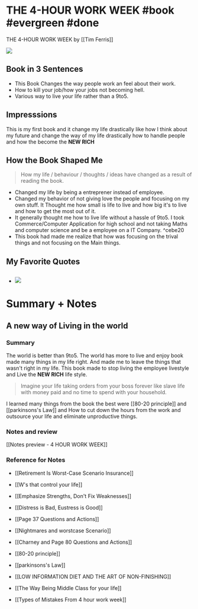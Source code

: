 # THE 4-HOUR WORK WEEK #book  #evergreen #done 

THE 4-HOUR WORK WEEK by [[Tim Ferris]]


![](https://images-na.ssl-images-amazon.com/images/I/71DPD5QEZCL.jpg)


## Book in 3 Sentences
- This Book Changes the way people work an feel about their work.
- How to kill your job/how your jobs not becoming hell.
- Various way to live your life rather than a 9to5.

## Impresssions
This is my first book and it change my life drastically like how I think about my future and change the way of my life drastically how to handle people and how the become the **NEW RICH**

## How the Book Shaped Me
> How my life / behaviour / thoughts / ideas have changed as a result of reading the book.

- Changed my life by being a entreprener instead of employee.
- Changed my behavior of not giving love the people and focusing on my own stuff. It Thought me how small is life to live and how big it's to live and how to get the most out of it.
- It generally thought me how to live life without a hassle of 9to5. I took Commerce/Computer Application for high school and not taking Maths and computer science and be a employee on a IT Company. ^cebe20
- This book had made me realize that how was focusing on the trival things and not focusing on the Main things.

## My Favorite Quotes #
 - ## ![](Quotes)


 



# Summary + Notes

## A new way of Living in the world
### Summary
The world is better than 9to5. The world has more to live and enjoy book made many things in my life right. And made me to leave the things that wasn't right in my life. This book made to stop living the employee livestyle and Live the **NEW RICH** life style.

> Imagine your life taking orders from your boss forever like slave life with money paid and no time to spend with your household. 

I learned many things from the book the best were [[80-20 principle]] and [[parkinsons's Law]] and How to cut down the hours from the work and outsource your life and eliminate unproductive things.

### Notes and review

[[Notes preview - 4 HOUR WORK WEEK]]

### Reference for Notes

- [[Retirement Is Worst-Case Scenario Insurance]]

- [[W's that control your life]]

- [[Emphasize Strengths, Don't Fix Weaknesses]]

- [[Distress is Bad, Eustress is Good]]

- [[Page 37 Questions and Actions]]

- [[Nightmares and worstcase Scenario]]

- [[Charney and Page 80 Questions and Actions]]

- [[80-20 principle]]

- [[parkinsons's Law]]

- [[LOW INFORMATION DIET AND THE ART OF NON-FINISHING]]

- [[The Way Being Middle Class for your life]]

- [[Types of Mistakes From 4 hour work week]]


